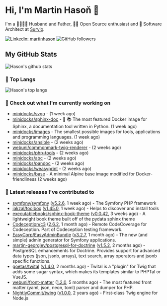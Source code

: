 # Hi, I'm Martin Hasoň 👋

I'm a 👨‍👩‍👧‍👦 Husband and Father, 🧑‍💻 Open Source enthusiast and 📐 Software Architect at [Survio](https://www.survio.com).

[![Linkedin: martinhason](https://img.shields.io/badge/-Martin%20Hasoň-blue?style=flat-square&logo=Linkedin&logoColor=white&link=https://www.linkedin.com/in/martinhason/)](https://www.linkedin.com/in/martinhason/)
![GitHub followers](https://img.shields.io/github/followers/hason?label=Follow&style=social)


## My GitHub Stats
![Hason's github stats](https://github-readme-stats.vercel.app/api?username=hason&show_icons=true&include_all_commits=true&theme=dracula&hide_border=true&hide_title=true)

### 💾 Top Langs
![Hason's top langs](https://github-readme-stats.vercel.app/api/top-langs/?username=hason&layout=compact&theme=dracula&hide_border=true&hide_title=true)

### 👷 Check out what I'm currently working on

- [minidocks/svgo](https://github.com/minidocks/svgo) -  (1 week ago)
- [minidocks/sphinx-doc](https://github.com/minidocks/sphinx-doc) - 🐋 📚 The most featured Docker image for Sphinx, a documentation tool written in Python.  (1 week ago)
- [minidocks/images](https://github.com/minidocks/images) - The smallest possible images for tools, applications and programming languages. (1 week ago)
- [minidocks/ansible](https://github.com/minidocks/ansible) -  (2 weeks ago)
- [webuni/commonmark-twig-renderer](https://github.com/webuni/commonmark-twig-renderer) -  (2 weeks ago)
- [minidocks/php-tools](https://github.com/minidocks/php-tools) -  (2 weeks ago)
- [minidocks/abc](https://github.com/minidocks/abc) -  (2 weeks ago)
- [minidocks/pandoc](https://github.com/minidocks/pandoc) -  (2 weeks ago)
- [minidocks/weasyprint](https://github.com/minidocks/weasyprint) -  (2 weeks ago)
- [minidocks/base](https://github.com/minidocks/base) - A minimal Alpine base image modified for Docker-friendliness (2 weeks ago)

### 🔭 Latest releases I've contributed to

- [symfony/symfony](https://github.com/symfony/symfony) ([v5.2.6](https://github.com/symfony/symfony/releases/tag/v5.2.6), 1 week ago) - The Symfony PHP framework
- [jakzal/toolbox](https://github.com/jakzal/toolbox) ([v1.45.0](https://github.com/jakzal/toolbox/releases/tag/v1.45.0), 1 week ago) - Helps to discover and install tools
- [executablebooks/sphinx-book-theme](https://github.com/executablebooks/sphinx-book-theme) ([v0.0.42](https://github.com/executablebooks/sphinx-book-theme/releases/tag/v0.0.42), 3 weeks ago) - A lightweight book theme built off of the pydata sphinx theme
- [Codeception/c3](https://github.com/Codeception/c3) ([2.6.2](https://github.com/Codeception/c3/releases/tag/2.6.2), 1 month ago) - Remote CodeCoverage for Codeception. Part of Codeception testing framework.
- [EasyCorp/EasyAdminBundle](https://github.com/EasyCorp/EasyAdminBundle) ([v3.2.7](https://github.com/EasyCorp/EasyAdminBundle/releases/tag/v3.2.7), 1 month ago) - The new (and simple) admin generator for Symfony applications.
- [martin-georgiev/postgresql-for-doctrine](https://github.com/martin-georgiev/postgresql-for-doctrine) ([v1.5.2](https://github.com/martin-georgiev/postgresql-for-doctrine/releases/tag/v1.5.2), 2 months ago) - PostgreSQL enhancements for Doctrine. Provides support for advanced data types (json, jssnb, arrays), text search, array operators and jsonb specific functions.
- [goetas/twital](https://github.com/goetas/twital) ([v1.4.0](https://github.com/goetas/twital/releases/tag/v1.4.0), 2 months ago) - Twital is a &#34;plugin&#34; for Twig that adds some sugar syntax, which makes its templates similar to PHPTal or VueJS.
- [webuni/front-matter](https://github.com/webuni/front-matter) ([1.2.0](https://github.com/webuni/front-matter/releases/tag/1.2.0), 5 months ago) - The most featured front matter (yaml, json, neon, toml) parser and dumper for PHP.
- [NightlyCommit/twing](https://github.com/NightlyCommit/twing) ([v1.0.0](https://github.com/NightlyCommit/twing/releases/tag/v1.0.0), 2 years ago) - First-class Twig engine for Node.js

